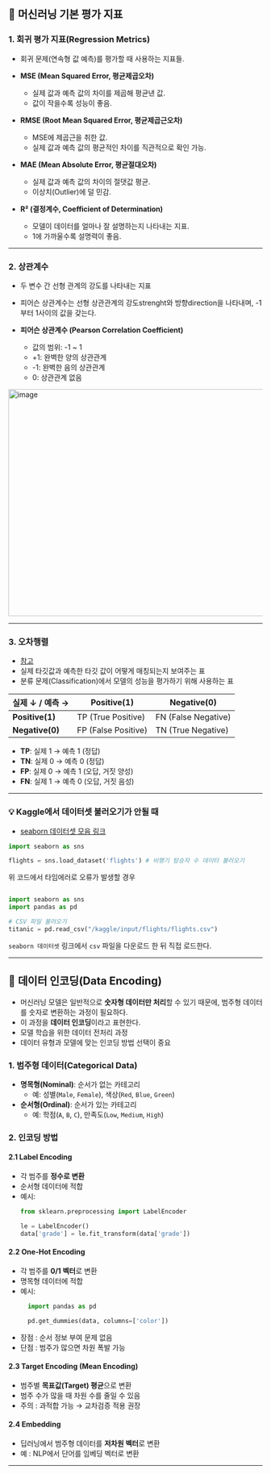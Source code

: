 ## 📙 머신러닝 기본 평가 지표

### 1. 회귀 평가 지표(Regression Metrics)
- 회귀 문제(연속형 값 예측)를 평가할 때 사용하는 지표들.

- **MSE (Mean Squared Error, 평균제곱오차)**
  - 실제 값과 예측 값의 차이를 제곱해 평균낸 값.
  - 값이 작을수록 성능이 좋음.

- **RMSE (Root Mean Squared Error, 평균제곱근오차)**
  - MSE에 제곱근을 취한 값.
  - 실제 값과 예측 값의 평균적인 차이를 직관적으로 확인 가능.

- **MAE (Mean Absolute Error, 평균절대오차)**
  - 실제 값과 예측 값의 차이의 절댓값 평균.
  - 이상치(Outlier)에 덜 민감.

- **R² (결정계수, Coefficient of Determination)**
  - 모델이 데이터를 얼마나 잘 설명하는지 나타내는 지표.
  - 1에 가까울수록 설명력이 좋음.

---

### 2. 상관계수

- 두 변수 간 선형 관계의 강도를 나타내는 지표
- 피어슨 상관계수는 선형 상관관계의 강도strenght와 방향direction을 나타내며, -1부터 1사이의 값을 갖는다.

- **피어슨 상관계수 (Pearson Correlation Coefficient)**
  - 값의 범위: -1 ~ 1
  - +1: 완벽한 양의 상관관계  
  - -1: 완벽한 음의 상관관계  
  - 0: 상관관계 없음  


<img width="600" height="450" alt="image" src="https://github.com/user-attachments/assets/c67a4978-1e6e-41b2-9523-f75ee5a92205" />

---

### 3. 오차행렬
- [참고](https://whiplash-bd.tistory.com/49)
- 실제 타깃값과 예측한 타깃 값이 어떻게 매칭되는지 보여주는 표
- 분류 문제(Classification)에서 모델의 성능을 평가하기 위해 사용하는 표

| 실제 ↓ / 예측 → | Positive(1) | Negative(0) |
|-----------------|-------------|-------------|
| **Positive(1)** | TP (True Positive)  | FN (False Negative) |
| **Negative(0)** | FP (False Positive) | TN (True Negative)  |

- **TP**: 실제 1 → 예측 1 (정답)  
- **TN**: 실제 0 → 예측 0 (정답)  
- **FP**: 실제 0 → 예측 1 (오답, 거짓 양성)  
- **FN**: 실제 1 → 예측 0 (오답, 거짓 음성)  

---

### 💡 Kaggle에서 데이터셋 불러오기가 안될 때
- [seaborn 데이터셋 모음 링크](https://github.com/mwaskom/seaborn-data)

```python
import seaborn as sns

flights = sns.load_dataset('flights') # 비행기 탐승자 수 데이터 불러오기
```

위 코드에서 타임에러로 오류가 발생할 경우

```python

import seaborn as sns
import pandas as pd

# CSV 파일 불러오기
titanic = pd.read_csv("/kaggle/input/flights/flights.csv")
```

`seaborn 데이터셋` 링크에서 `csv` 파일을 다운로드 한 뒤 직접 로드한다.


---

## 📙 데이터 인코딩(Data Encoding)
- 머신러닝 모델은 일반적으로 **숫자형 데이터만 처리**할 수 있기 때문에, 범주형 데이터를 숫자로 변환하는 과정이 필요하다.
- 이 과정을 **데이터 인코딩**이라고 표현한다.
- 모델 학습을 위한 데이터 전처리 과정
- 데이터 유형과 모델에 맞는 인코딩 방법 선택이 중요

### 1. 범주형 데이터(Categorical Data)
- **명목형(Nominal)**: 순서가 없는 카테고리
  - 예: 성별(`Male`, `Female`), 색상(`Red`, `Blue`, `Green`)
- **순서형(Ordinal)**: 순서가 있는 카테고리
  - 예: 학점(`A`, `B`, `C`), 만족도(`Low`, `Medium`, `High`)

### 2. 인코딩 방법

#### 2.1 Label Encoding
- 각 범주를 **정수로 변환**
- 순서형 데이터에 적합
- 예시:
  ```python
  from sklearn.preprocessing import LabelEncoder

  le = LabelEncoder()
  data['grade'] = le.fit_transform(data['grade'])
  ```

#### 2.2 One-Hot Encoding
- 각 범주를 **0/1 벡터**로 변환
- 명목형 데이터에 적합
- 예시:
  ```python
    import pandas as pd

    pd.get_dummies(data, columns=['color'])

  ```
- 장점 : 순서 정보 부여 문제 없음
- 단점 : 범주가 많으면 차원 폭발 가능

#### 2.3 Target Encoding (Mean Encoding)
- 범주별 **목표값(Target) 평균**으로 변환
- 범주 수가 많을 때 차원 수를 줄일 수 있음
- 주의 : 과적합 가능 → 교차검증 적용 권장

#### 2.4 Embedding
- 딥러닝에서 범주형 데이터를 **저차원 벡터**로 변환
- 예 : NLP에서 단어를 임베딩 벡터로 변환

---

